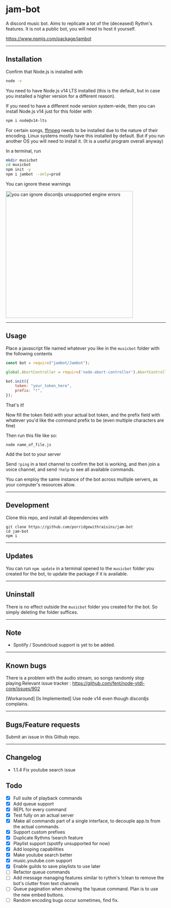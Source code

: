 # jam-bot

A discord music bot. Aims to replicate a lot of the (deceased) Rythm's features. It is not a public bot, you will need to host it yourself.

https://www.npmjs.com/package/jambot

<hr>

## Installation

Confirm that Node.js is installed with
```bash
node -v
```

You need to have Node.js v14 LTS installed (this is the default, but in case you installed a higher version for a different reason).

If you need to have a different node version system-wide, then you can install Node.js v14 just for this folder with
```bash
npm i node@v14-lts
```

For certain songs, [ffmpeg](https://www.ffmpeg.org/) needs to be installed due to the nature of their encoding. Linux systems mostly have this installed by default. But if you run another OS you will need to install it. (It is a useful program overall anyway)

In a terminal, run
```bash
mkdir musicbot
cd musicbot
npm init -y
npm i jambot --only=prod
```
You can ignore these warnings

<img src = "https://i.imgur.com/hHwdTHn.png" width = 400 alt = "you can ignore discordjs unsupported engine errors">

<hr>

## Usage

Place a javascript file named whatever you like in the `musicbot` folder with the following contents
```js
const bot = require("jambot/Jambot");

global.AbortController = require('node-abort-controller').AbortController;

bot.init({
    token: "your_token_here",
    prefix: "!",
});
```
That's it!

Now fill the token field with your actual bot token, and the prefix field with whatever you'd like the command prefix to be (even multiple characters are fine)


Then run this file like so:
```
node name_of_file.js
```
Add the bot to your server

Send `!ping` in a text channel to confirm the bot is working, and then join a voice channel, and send `!help` to see all available commands. 

You can employ the same instance of the bot across multiple servers, as your computer's resources allow.

<hr>

## Development
Clone this repo, and install all dependencies with
```
git clone https://github.com/porridgewithraisins/jam-bot
cd jam-bot
npm i
```

<hr>

## Updates

You can run `npm update` in a terminal opened to the `musicbot` folder you created for the bot, to update the package if it is available.

<hr>

## Uninstall

There is no effect outside the `musicbot` folder you created for the bot. So simply deleting the folder suffices.

<hr>

## Note

- Spotify / Soundcloud support is yet to be added.

<hr>

## Known bugs

There is a problem with the audio stream, so songs randomly stop playing.Relevant issue tracker : https://github.com/fent/node-ytdl-core/issues/902

[Workaround] [Is Implemented] Use node v14 even though discordjs complains.

    
<hr>

## Bugs/Feature requests

Submit an issue in this Github repo.

<hr>

## Changelog
- 1.1.4 Fix youtube search issue

## Todo

-   [x] Full suite of playback commands
-   [x] Add queue support
-   [x] REPL for every command
-   [x] Test fully on an actual server
-   [x] Make all commands part of a single interface, to decouple app.ts from the actual commands.
-   [x] Support custom prefixes
-   [x] Duplicate Rythms !search feature
-   [x] Playlist support (spotify unsupported for now)
-   [x] Add looping capabilities
-   [x] Make youtube search better
-   [x] music.youtube.com support
-   [x] Enable guilds to save playlists to use later
-   [ ] Refactor queue commands
-   [ ] Add message managing features similar to rythm's !clean to remove the bot's clutter from text channels
-   [ ] Queue pagination when showing the !queue command. Plan is to use the new embed buttons.
-   [ ] Random encoding bugs occur sometimes, find fix.